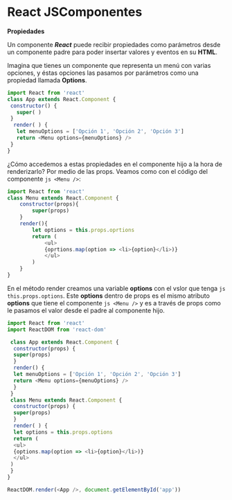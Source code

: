 # React JSComponentes
**Propiedades**

Un componente ***React*** puede recibir propiedades como parámetros desde un componente padre para poder insertar valores y eventos en su **HTML**.

Imagina que tienes un componente que representa un menú con varias opciones, y éstas opciones las pasamos por parámetros como una propiedad llamada **Options**.

```js
import React from 'react'
class App extends React.Component {
 constructor() {
   super( )
 }
  render( ) {
   let menuOptions = ['Opción 1', 'Opción 2', 'Opción 3']
   return <Menu options={menuOptions} />
 }
}
```
¿Cómo accedemos a estas propiedades en el componente hijo a la hora de renderizarlo? Por medio de las props. Veamos como con el código del componente `js <Menu />`:

```js
import React from 'react'
class Menu extends React.Component {
    constructor(props){
        super(props)
    }
    render(){
        let options = this.props.oprtions
        return (
            <ul>
            {oprtions.map(option => <li>{option}</li>)}
            </ul>
        )
    }
}
```
En el método render creamos una variable **options** con el vslor que tenga `js this.props.options`. Este **options** dentro de props es el mismo atributo **options** que tiene el componente `js <Menu />` y es a través de props como le pasamos el valor desde el padre al componente hijo.

```js 
import React from 'react'
import ReactDOM from 'react-dom'

 class App extends React.Component {
  constructor(props) {
  super(props)
  }
  render() {
  let menuOptions = ['Opción 1', 'Opción 2', 'Opción 3']
  return <Menu options={menuOptions} />
  }
 }
 class Menu extends React.Component {
  constructor(props) {
  super(props)
  }
  render( ) {
  let options = this.props.options
  return (
  <ul>
  {options.map(option => <li>{option}</li>)}
  </ul>
 )
 }
}

ReactDOM.render(<App />, document.getElementById('app'))
```